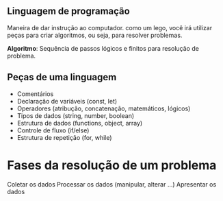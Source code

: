 ## Linguagem de programação

Maneira de dar instrução ao computador.
como um lego, você irá utilizar peças para criar algoritmos, ou seja, para resolver problemas.

**Algoritmo**: Sequência de passos lógicos e finitos para resolução de problema.

## Peças de uma linguagem

- Comentários
- Declaração de variáveis (const, let)
- Operadores (atribução, concatenação, matemáticos, lógicos)
- Tipos de dados (string, number, boolean)
- Estrutura de dados (functions, object, array)
- Controle de fluxo (if/else)
- Estrutura de repetição (for, while)

# Fases da resolução de um problema

Coletar os dados
Processar os dados (manipular, alterar ...)
Apresentar os dados
